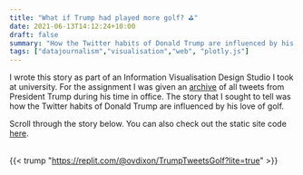 ```yaml
---
title: "What if Trump had played more golf? ⛳️"
date: 2021-06-13T14:12:24+10:00
draft: false
summary: "How the Twitter habits of Donald Trump are influenced by his love of golf."
tags: ["datajournalism","visualisation","web", "plotly.js"] 
---
```


I wrote this story as part of an Information Visualisation Design Studio I took at university. For the assignment I was given an [archive](https://github.com/owid/owid-datasets/tree/master/datasets/Child%20mortality%2C%201950-2017%20(IHME%2C%202017)) of all tweets from President Trump during his time in office. The story that I sought to tell was how the Twitter habits of Donald Trump are influenced by his love of golf. 

Scroll through the story below. You can also check out the static site code [here](https://replit.com/@ovdixon/TrumpTweetsGolf#index.html). <br><br> 

{{< trump "https://replit.com/@ovdixon/TrumpTweetsGolf?lite=true" >}}

